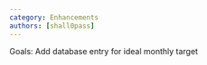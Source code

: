 ```yaml
---
category: Enhancements
authors: [shall0pass]
---
```


Goals: Add database entry for ideal monthly target
